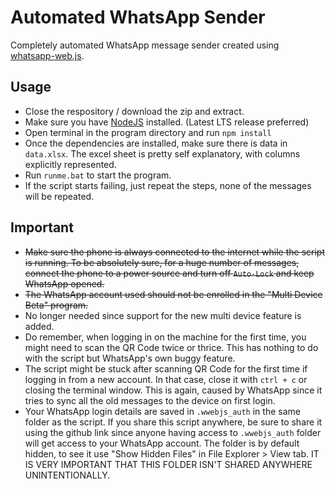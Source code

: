 # Automated WhatsApp Sender

Completely automated WhatsApp message sender created using [whatsapp-web.js](https://github.com/pedroslopez/whatsapp-web.js).

## Usage

- Close the respository / download the zip and extract.
- Make sure you have [NodeJS](https://nodejs.org/en/download/) installed. (Latest LTS release preferred)
- Open terminal in the program directory and run `npm install`
- Once the dependencies are installed, make sure there is data in `data.xlsx`. The excel sheet is pretty self explanatory, with columns explicitly represented.
- Run `runme.bat` to start the program.
- If the script starts failing, just repeat the steps, none of the messages will be repeated.

## Important

- ~~Make sure the phone is always connected to the internet while the script is running. To be absolutely sure, for a huge number of messages, connect the phone to a power source and turn off `Auto-Lock` and keep WhatsApp opened.~~
- ~~The WhatsApp account used should not be enrolled in the "Multi Device Beta" program.~~
- No longer needed since support for the new multi device feature is added.
- Do remember, when logging in on the machine for the first time, you might need to scan the QR Code twice or thrice. This has nothing to do with the script but WhatsApp's own buggy feature.
- The script might be stuck after scanning QR Code for the first time if logging in from a new account. In that case, close it with `ctrl + c` or closing the terminal window. This is again, caused by WhatsApp since it tries to sync all the old messages to the device on first login.
- Your WhatsApp login details are saved in `.wwebjs_auth` in the same folder as the script. If you share this script anywhere, be sure to share it using the github link since anyone having access to `.wwebjs_auth` folder will get access to your WhatsApp account. The folder is by default hidden, to see it use "Show Hidden Files" in File Explorer > View tab. IT IS VERY IMPORTANT THAT THIS FOLDER ISN'T SHARED ANYWHERE UNINTENTIONALLY.
